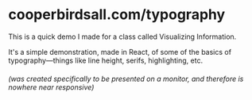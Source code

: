 # cooperbirdsall.com/typography
This is a quick demo I made for a class called Visualizing Information.

It's a simple demonstration, made in React, of some of the basics of typography—things like line height, serifs, highlighting, etc.

###### (was created specifically to be presented on a monitor, and therefore is nowhere near responsive)
